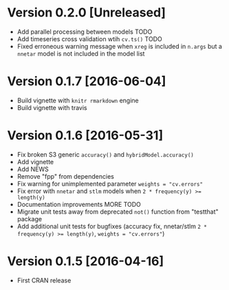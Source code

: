 # Version 0.2.0 [Unreleased]
* Add parallel processing between models TODO
* Add timeseries cross validation wtih `cv.ts()` TODO
* Fixed erroneous warning message when `xreg` is included in `n.args` but a `nnetar` model is not included in the model list

# Version 0.1.7 [2016-06-04]
* Build vignette with `knitr rmarkdown` engine
* Build vignette with travis

# Version 0.1.6 [2016-05-31]
* Fix broken S3 generic `accuracy()` and `hybridModel.accuracy()`
* Add vignette
* Add NEWS
* Remove "fpp" from dependencies
* Fix warning for unimplemented parameter `weights = "cv.errors"`
* Fix error with `nnetar` and `stlm` models when `2 * frequency(y) >= length(y)`
* Documentation improvements MORE TODO
* Migrate unit tests away from deprecated `not()` function from "testthat" package
* Add additional unit tests for bugfixes (accuracy fix, nnetar/stlm `2 * frequency(y) >= length(y)`, `weights = "cv.errors"`)

# Version 0.1.5 [2016-04-16]
* First CRAN release

